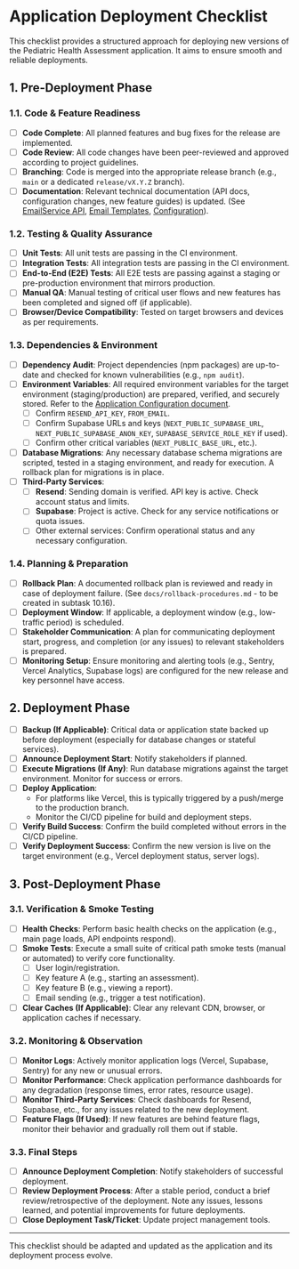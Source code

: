 # Application Deployment Checklist

This checklist provides a structured approach for deploying new versions of the Pediatric Health Assessment application. It aims to ensure smooth and reliable deployments.

## 1. Pre-Deployment Phase

### 1.1. Code & Feature Readiness
- [ ] **Code Complete**: All planned features and bug fixes for the release are implemented.
- [ ] **Code Review**: All code changes have been peer-reviewed and approved according to project guidelines.
- [ ] **Branching**: Code is merged into the appropriate release branch (e.g., `main` or a dedicated `release/vX.Y.Z` branch).
- [ ] **Documentation**: Relevant technical documentation (API docs, configuration changes, new feature guides) is updated. (See [EmailService API](mdc:docs/api/email-service.md), [Email Templates](mdc:docs/email-templates.md), [Configuration](mdc:docs/configuration.md)).

### 1.2. Testing & Quality Assurance
- [ ] **Unit Tests**: All unit tests are passing in the CI environment.
- [ ] **Integration Tests**: All integration tests are passing in the CI environment.
- [ ] **End-to-End (E2E) Tests**: All E2E tests are passing against a staging or pre-production environment that mirrors production.
- [ ] **Manual QA**: Manual testing of critical user flows and new features has been completed and signed off (if applicable).
- [ ] **Browser/Device Compatibility**: Tested on target browsers and devices as per requirements.

### 1.3. Dependencies & Environment
- [ ] **Dependency Audit**: Project dependencies (npm packages) are up-to-date and checked for known vulnerabilities (e.g., `npm audit`).
- [ ] **Environment Variables**: All required environment variables for the target environment (staging/production) are prepared, verified, and securely stored. Refer to the [Application Configuration document](mdc:docs/configuration.md).
    - [ ] Confirm `RESEND_API_KEY`, `FROM_EMAIL`.
    - [ ] Confirm Supabase URLs and keys (`NEXT_PUBLIC_SUPABASE_URL`, `NEXT_PUBLIC_SUPABASE_ANON_KEY`, `SUPABASE_SERVICE_ROLE_KEY` if used).
    - [ ] Confirm other critical variables (`NEXT_PUBLIC_BASE_URL`, etc.).
- [ ] **Database Migrations**: Any necessary database schema migrations are scripted, tested in a staging environment, and ready for execution. A rollback plan for migrations is in place.
- [ ] **Third-Party Services**: 
    - [ ] **Resend**: Sending domain is verified. API key is active. Check account status and limits.
    - [ ] **Supabase**: Project is active. Check for any service notifications or quota issues.
    - [ ] Other external services: Confirm operational status and any necessary configuration.

### 1.4. Planning & Preparation
- [ ] **Rollback Plan**: A documented rollback plan is reviewed and ready in case of deployment failure. (See `docs/rollback-procedures.md` - to be created in subtask 10.16).
- [ ] **Deployment Window**: If applicable, a deployment window (e.g., low-traffic period) is scheduled.
- [ ] **Stakeholder Communication**: A plan for communicating deployment start, progress, and completion (or any issues) to relevant stakeholders is prepared.
- [ ] **Monitoring Setup**: Ensure monitoring and alerting tools (e.g., Sentry, Vercel Analytics, Supabase logs) are configured for the new release and key personnel have access.

## 2. Deployment Phase

- [ ] **Backup (If Applicable)**: Critical data or application state backed up before deployment (especially for database changes or stateful services).
- [ ] **Announce Deployment Start**: Notify stakeholders if planned.
- [ ] **Execute Migrations (If Any)**: Run database migrations against the target environment. Monitor for success or errors.
- [ ] **Deploy Application**: 
    - For platforms like Vercel, this is typically triggered by a push/merge to the production branch.
    - Monitor the CI/CD pipeline for build and deployment steps.
- [ ] **Verify Build Success**: Confirm the build completed without errors in the CI/CD pipeline.
- [ ] **Verify Deployment Success**: Confirm the new version is live on the target environment (e.g., Vercel deployment status, server logs).

## 3. Post-Deployment Phase

### 3.1. Verification & Smoke Testing
- [ ] **Health Checks**: Perform basic health checks on the application (e.g., main page loads, API endpoints respond).
- [ ] **Smoke Tests**: Execute a small suite of critical path smoke tests (manual or automated) to verify core functionality.
    - [ ] User login/registration.
    - [ ] Key feature A (e.g., starting an assessment).
    - [ ] Key feature B (e.g., viewing a report).
    - [ ] Email sending (e.g., trigger a test notification).
- [ ] **Clear Caches (If Applicable)**: Clear any relevant CDN, browser, or application caches if necessary.

### 3.2. Monitoring & Observation
- [ ] **Monitor Logs**: Actively monitor application logs (Vercel, Supabase, Sentry) for any new or unusual errors.
- [ ] **Monitor Performance**: Check application performance dashboards for any degradation (response times, error rates, resource usage).
- [ ] **Monitor Third-Party Services**: Check dashboards for Resend, Supabase, etc., for any issues related to the new deployment.
- [ ] **Feature Flags (If Used)**: If new features are behind feature flags, monitor their behavior and gradually roll them out if stable.

### 3.3. Final Steps
- [ ] **Announce Deployment Completion**: Notify stakeholders of successful deployment.
- [ ] **Review Deployment Process**: After a stable period, conduct a brief review/retrospective of the deployment. Note any issues, lessons learned, and potential improvements for future deployments.
- [ ] **Close Deployment Task/Ticket**: Update project management tools.

---

This checklist should be adapted and updated as the application and its deployment process evolve. 